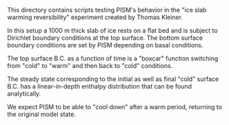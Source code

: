 This directory contains scripts testing PISM's behavior in the "ice
slab warming reversibility" experiment created by Thomas Kleiner.

In this setup a 1000 m thick slab of ice rests on a flat bed and is
subject to Dirichlet boundary conditions at the top surface. The
bottom surface boundary conditions are set by PISM depending on basal
conditions.

The top surface B.C. as a function of time is a "boxcar" function
switching from "cold" to "warm" and then back to "cold" conditions.

The steady state corresponding to the initial as well as final "cold"
surface B.C. has a linear-in-depth enthalpy distribution that can be
found analytically.

We expect PISM to be able to "cool down" after a warm period,
returning to the original model state.
